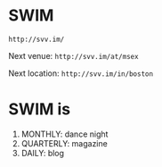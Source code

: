 # SWIM

`http://svv.im/`

Next venue:
`http://svv.im/at/msex`

Next location:
`http://svv.im/in/boston`

# SWIM is

1. MONTHLY: dance night
2. QUARTERLY: magazine
3. DAILY: blog
